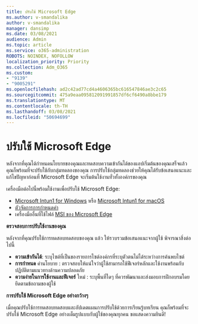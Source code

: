 ```yaml
---
title: ปรับใช้ Microsoft Edge
ms.author: v-smandalika
author: v-smandalika
manager: dansimp
ms.date: 03/08/2021
audience: Admin
ms.topic: article
ms.service: o365-administration
ROBOTS: NOINDEX, NOFOLLOW
localization_priority: Priority
ms.collection: Adm_O365
ms.custom:
- "9139"
- "9005291"
ms.openlocfilehash: ad2c42ad77cd4a4606365bc616547846ae3c2c65
ms.sourcegitcommit: 475a9eaa095812091991857df6cf6490a8bbe179
ms.translationtype: MT
ms.contentlocale: th-TH
ms.lasthandoff: 03/08/2021
ms.locfileid: "50694699"
---
```

# <a name="deploy-microsoft-edge"></a>ปรับใช้ Microsoft Edge

หลังจากที่คุณได้กําหนดนโยบายของคุณและทดสอบความเข้ากันได้ของแอปเริ่มต้นของคุณเสร็จแล้ว คุณก็พร้อมที่จะปรับใช้กับกลุ่มทดลองของคุณ การปรับใช้กลุ่มทดลองช่วยให้คุณได้รับข้อเสนอแนะและแก้ไขปัญหาก่อนที่ Microsoft Edge จะเริ่มต้นใช้งานทั่วทั้งองค์กรของคุณ

เครื่องมือต่อไปนี้พร้อมใช้งานเพื่อปรับใช้ Microsoft Edge:

- [Microsoft Intun1 for Windows](https://docs.microsoft.com/mem/intune/apps/apps-windows-edge) หรือ [Microsoft Intun1 for macOS](https://docs.microsoft.com/mem/intune/apps/apps-edge-macos)
- [ตัวจัดการการกําหนดค่า](https://docs.microsoft.com/DeployEdge/deploy-edge-with-configuration-manager)
- เครื่องมืออื่นที่ใช้ไฟล์ [MSI ของ Microsoft Edge](https://www.microsoft.com/edge/business/download)

**ตรวจสอบการปรับใช้งานของคุณ**

หลังจากที่คุณปรับใช้การทดสอบทดสอบของคุณ แล้ว ให้รวบรวมข้อเสนอแนะจากผู้ใช้ พิจารณาสิ่งต่อไปนี้
- **ความเข้ากันได้**: ระบุไซต์ที่เป็นของรายการไซต์องค์กรที่ระบุตัวตนไม่ได้ระหว่างการค้นพบไซต์
- **การกําหนด** ค่านโยบาย : ตรวจสอบให้แน่ใจว่าผู้ใช้สามารถใช้ฟีเจอร์หลักและใช้งานพร้อมกับปฏิบัติตามแนวทางด้านความปลอดภัย
- **ความง่ายในการใช้งานและฟีเจอร์** ใหม่ : ระบุพื้นที่ใดๆ ที่ควรพัฒนาและส่งมอบการฝึกอบรมโดยยึดตามข้อถามของผู้ใช้

**การปรับใช้ Microsoft Edge อย่างกว้างๆ**

เมื่อคุณปรับใช้การทดสอบทดสอบและอัปเดตแผนการปรับใช้ด้วยการเรียนรู้บทเรียน คุณก็พร้อมที่จะปรับใช้ Microsoft Edge อย่างเต็มรูปแบบกับผู้ใช้ของคุณทุกคน ขอแสดงความยินดี!

